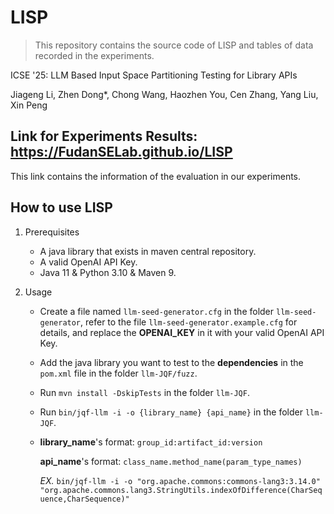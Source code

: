 # LISP

> This repository contains the source code of LISP and tables of data recorded in the experiments.

ICSE '25: LLM Based Input Space Partitioning Testing for Library APIs

Jiageng Li, Zhen Dong*, Chong Wang, Haozhen You, Cen Zhang, Yang Liu, Xin Peng

## Link for Experiments Results: [<u>https://FudanSELab.github.io/LISP</u>](https://FudanSELab.github.io/LISP)

This link contains the information of the evaluation in our experiments.

## How to use LISP

1. Prerequisites
    - A java library that exists in maven central repository.
    - A valid OpenAI API Key.
    - Java 11 & Python 3.10 & Maven 9.

2. Usage
    - Create a file named `llm-seed-generator.cfg` in the folder `llm-seed-generator`, refer to the file `llm-seed-generator.example.cfg` for details, and replace the **OPENAI_KEY** in it with your valid OpenAI API Key.

    - Add the java library you want to test to the **dependencies** in the `pom.xml` file in the folder `llm-JQF/fuzz`.

    - Run `mvn install -DskipTests` in the folder `llm-JQF`.

    - Run `bin/jqf-llm -i -o {library_name} {api_name}` in the folder `llm-JQF`.

    - **library_name**'s format: `group_id:artifact_id:version`

      **api_name**'s format: `class_name.method_name(param_type_names)`

      _EX._ `bin/jqf-llm -i -o "org.apache.commons:commons-lang3:3.14.0" "org.apache.commons.lang3.StringUtils.indexOfDifference(CharSequence,CharSequence)"`
